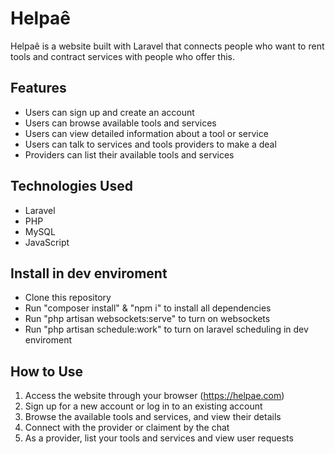 # Helpaê

Helpaê is a website built with Laravel that connects people who want to rent tools and contract services with people who offer this.

## Features

- Users can sign up and create an account
- Users can browse available tools and services
- Users can view detailed information about a tool or service
- Users can talk to services and tools providers to make a deal
- Providers can list their available tools and services

## Technologies Used

- Laravel
- PHP
- MySQL
- JavaScript

## Install in dev enviroment

- Clone this repository
- Run "composer install" & "npm i" to install all dependencies
- Run "php artisan websockets:serve" to turn on websockets
- Run "php artisan schedule:work" to turn on laravel scheduling in dev enviroment

## How to Use

1. Access the website through your browser (https://helpae.com)
2. Sign up for a new account or log in to an existing account
3. Browse the available tools and services, and view their details
4. Connect with the provider or claiment by the chat
5. As a provider, list your tools and services and view user requests
